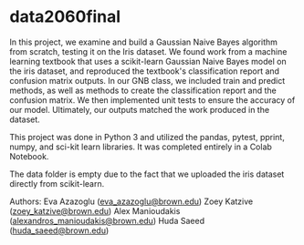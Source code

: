 # data2060final
In this project, we examine and build a Gaussian Naive Bayes algorithm from scratch, testing it on the Iris dataset. We found work from a machine learning textbook that uses a scikit-learn Gaussian Naive Bayes model on the iris dataset, and reproduced the textbook's classification report and confusion matrix outputs. In our GNB class, we included train and predict methods, as well as methods to create the classification report and the confusion matrix. We then implemented unit tests to ensure the accuracy of our model. Ultimately, our outputs matched the work produced in the dataset.

This project was done in Python 3 and utilized the pandas, pytest, pprint, numpy, and sci-kit learn libraries. It was completed entirely in a Colab Notebook.

The data folder is empty due to the fact that we uploaded the iris dataset directly from scikit-learn.

Authors:
Eva Azazoglu (eva_azazoglu@brown.edu)
Zoey Katzive (zoey_katzive@brown.edu)
Alex Manioudakis (alexandros_manioudakis@brown.edu)
Huda Saeed (huda_saeed@brown.edu)


